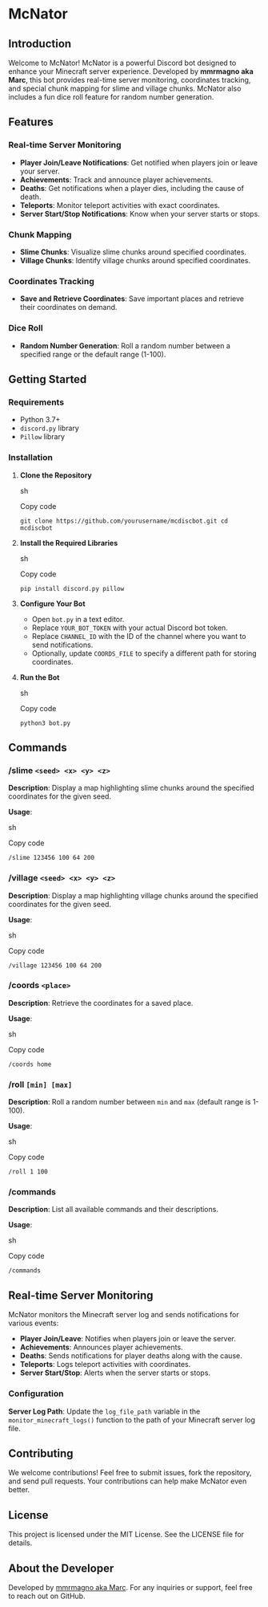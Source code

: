 McNator 
=====================

Introduction
------------

Welcome to McNator! McNator is a powerful Discord bot designed to enhance your Minecraft server experience. Developed by **mmrmagno aka Marc**, this bot provides real-time server monitoring, coordinates tracking, and special chunk mapping for slime and village chunks. McNator also includes a fun dice roll feature for random number generation.

Features
--------

### Real-time Server Monitoring

-   **Player Join/Leave Notifications**: Get notified when players join or leave your server.
-   **Achievements**: Track and announce player achievements.
-   **Deaths**: Get notifications when a player dies, including the cause of death.
-   **Teleports**: Monitor teleport activities with exact coordinates.
-   **Server Start/Stop Notifications**: Know when your server starts or stops.

### Chunk Mapping

-   **Slime Chunks**: Visualize slime chunks around specified coordinates.
-   **Village Chunks**: Identify village chunks around specified coordinates.

### Coordinates Tracking

-   **Save and Retrieve Coordinates**: Save important places and retrieve their coordinates on demand.

### Dice Roll

-   **Random Number Generation**: Roll a random number between a specified range or the default range (1-100).

Getting Started
---------------

### Requirements

-   Python 3.7+
-   `discord.py` library
-   `Pillow` library

### Installation

1.  **Clone the Repository**

    sh

    Copy code

    `git clone https://github.com/yourusername/mcdiscbot.git
    cd mcdiscbot`

2.  **Install the Required Libraries**

    sh

    Copy code

    `pip install discord.py pillow`

3.  **Configure Your Bot**

    -   Open `bot.py` in a text editor.
    -   Replace `YOUR_BOT_TOKEN` with your actual Discord bot token.
    -   Replace `CHANNEL_ID` with the ID of the channel where you want to send notifications.
    -   Optionally, update `COORDS_FILE` to specify a different path for storing coordinates.
4.  **Run the Bot**

    sh

    Copy code

    `python3 bot.py`

Commands
--------

### /slime `<seed> <x> <y> <z>`

**Description**: Display a map highlighting slime chunks around the specified coordinates for the given seed.

**Usage**:

sh

Copy code

`/slime 123456 100 64 200`

### /village `<seed> <x> <y> <z>`

**Description**: Display a map highlighting village chunks around the specified coordinates for the given seed.

**Usage**:

sh

Copy code

`/village 123456 100 64 200`

### /coords `<place>`

**Description**: Retrieve the coordinates for a saved place.

**Usage**:

sh

Copy code

`/coords home`

### /roll `[min] [max]`

**Description**: Roll a random number between `min` and `max` (default range is 1-100).

**Usage**:

sh

Copy code

`/roll 1 100`

### /commands

**Description**: List all available commands and their descriptions.

**Usage**:

sh

Copy code

`/commands`

Real-time Server Monitoring
---------------------------

McNator monitors the Minecraft server log and sends notifications for various events:

-   **Player Join/Leave**: Notifies when players join or leave the server.
-   **Achievements**: Announces player achievements.
-   **Deaths**: Sends notifications for player deaths along with the cause.
-   **Teleports**: Logs teleport activities with coordinates.
-   **Server Start/Stop**: Alerts when the server starts or stops.

### Configuration

**Server Log Path**: Update the `log_file_path` variable in the `monitor_minecraft_logs()` function to the path of your Minecraft server log file.

Contributing
------------

We welcome contributions! Feel free to submit issues, fork the repository, and send pull requests. Your contributions can help make McNator even better.

License
-------

This project is licensed under the MIT License. See the LICENSE file for details.

About the Developer
-------------------

Developed by [mmrmagno aka Marc](https://github.com/mmrmagno). For any inquiries or support, feel free to reach out on GitHub.
